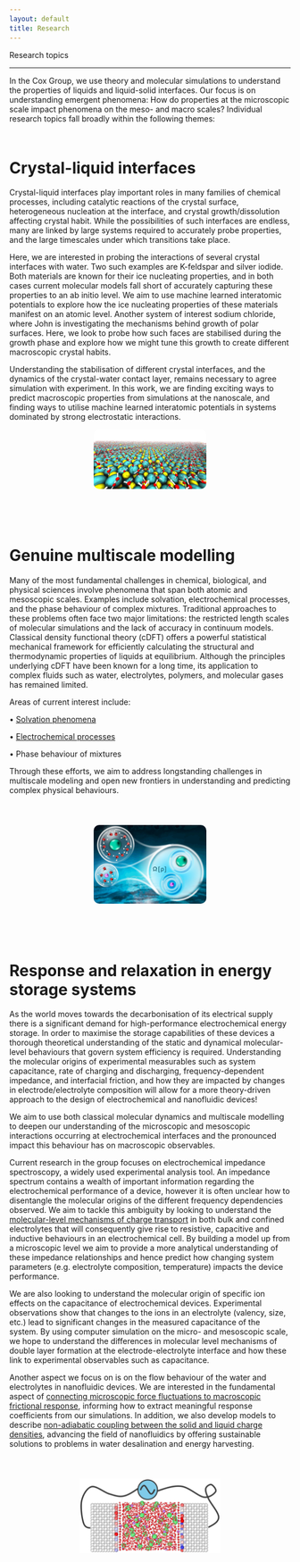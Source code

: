 ```yaml
---
layout: default
title: Research
---
```


<div class = "pageheadline" >Research topics</div>
<hr class="custom-hr">

In the Cox Group, we use theory and molecular simulations to understand the properties of liquids and liquid-solid interfaces. Our focus is on understanding emergent phenomena: How do properties at the microscopic scale impact phenomena on the meso- and macro scales? Individual research topics fall broadly within the following themes:

<div style="height: 10px;"></div>

<h1 id="crystal-liquid-interfaces">Crystal-liquid interfaces</h1>


Crystal-liquid interfaces play important roles in many families of chemical processes, including catalytic reactions of the crystal surface, heterogeneous nucleation at the interface, and crystal growth/dissolution affecting crystal habit. While the possibilities of such interfaces are endless, many are linked by large systems required to accurately probe properties, and the large timescales under which transitions take place.

Here, we are interested in probing the interactions of several crystal interfaces with water. Two such examples are K-feldspar and silver iodide. Both materials are known for their ice nucleating properties, and in both cases current molecular models fall short of accurately capturing these properties to an ab initio level. We aim to use machine learned interatomic potentials to explore how the ice nucleating properties of these materials manifest on an atomic level.
Another system of interest sodium chloride, where John is investigating the mechanisms behind growth of polar surfaces. Here, we look to probe how such faces are stabilised during the growth phase and explore how we might tune this growth to create different macroscopic crystal habits.

Understanding the stabilisation of different crystal interfaces, and the dynamics of the crystal-water contact layer, remains necessary to agree simulation with experiment. In this work, we are finding exciting ways to predict macroscopic properties from simulations at the nanoscale, and finding ways to utilise machine learned interatomic potentials in systems dominated by strong electrostatic interactions.

<div style="text-align: center;">
<img src="/research/crystalsurface.png" style="width: 40%; height: auto;border-radius:10px;" />
</div>

<div style="height: 60px;"></div>



<h1 id="multiscale-modelling">Genuine multiscale modelling</h1>

Many of the most fundamental challenges in chemical, biological, and physical sciences involve phenomena that span both atomic and mesoscopic scales. Examples include solvation, electrochemical processes, and the phase behaviour of complex mixtures. Traditional approaches to these problems often face two major limitations: the restricted length scales of molecular simulations and the lack of accuracy in continuum models.
Classical density functional theory (cDFT) offers a powerful statistical mechanical framework for efficiently calculating the structural and thermodynamic properties of liquids at equilibrium. Although the principles underlying cDFT have been known for a long time, its application to complex fluids such as water, electrolytes, polymers, and molecular gases has remained limited.

Areas of current interest include:

• [Solvation phenomena](https://pubs.aip.org/aip/jcp/article/161/10/104103/3311753/A-classical-density-functional-theory-for)

• [Electrochemical processes](https://arxiv.org/abs/2410.02556v1)

• Phase behaviour of mixtures

Through these efforts, we aim to address longstanding challenges in multiscale modeling and open new frontiers in understanding and predicting complex physical behaviours.
<div style="height: 40px;"></div>

<div style="text-align: center;">
<img src="/research/cdft_TOC.png" style="width: 40%; height: auto;border-radius:10px;" />
</div>

<div style="height: 60px;"></div>



<h1 id="energy-storage">Response and relaxation in energy storage systems</h1>

As the world moves towards the decarbonisation of its electrical supply there is a significant demand for high-performance electrochemical energy storage. In order to maximise the storage capabilities of these devices a thorough theoretical understanding of the static and dynamical molecular-level behaviours that govern system efficiency is required. Understanding the molecular origins of experimental measurables such as system capacitance, rate of charging and discharging, frequency-dependent impedance, and interfacial friction, and how they are impacted by changes in electrode/electrolyte composition will allow for a more theory-driven approach to the design of electrochemical and nanofluidic devices!

We aim to use both classical molecular dynamics and multiscale modelling to deepen our understanding of the microscopic and mesoscopic interactions occurring at electrochemical interfaces and the pronounced impact this behaviour has on macroscopic observables.

Current research in the group focuses on electrochemical impedance spectroscopy, a widely used experimental analysis tool. An impedance spectrum contains a wealth of important information regarding the electrochemical performance of a device, however it is often unclear how to disentangle the molecular origins of the different frequency dependencies observed. We aim to tackle this ambiguity by looking to understand the [molecular-level mechanisms of charge transport](https://www.pnas.org/doi/10.1073/pnas.2318157121) in both bulk and confined electrolytes that will consequently give rise to resistive, capacitive and inductive behaviours in an electrochemical cell. By building a model up from a microscopic level we aim to provide a more analytical understanding of these impedance relationships and hence predict how changing system parameters (e.g. electrolyte composition, temperature) impacts the device performance.

We are also looking to understand the molecular origin of specific ion effects on the capacitance of electrochemical devices. Experimental observations show that changes to the ions in an electrolyte (valency, size, etc.) lead to significant changes in the measured capacitance of the system. By using computer simulation on the micro- and mesoscopic scale, we hope to understand the differences in molecular level mechanisms of double layer formation at the electrode-electrolyte interface and how these link to experimental observables such as capacitance.

Another aspect we focus on is on the flow behaviour of the water and electrolytes in nanofluidic devices.  We are interested in the fundamental aspect of [connecting microscopic force fluctuations to macroscopic frictional response](https://arxiv.org/abs/2409.07134v1), informing how to extract meaningful response coefficients from our simulations. In addition, we also develop models to describe [non-adiabatic coupling between the solid and liquid charge densities](https://pubs.acs.org/doi/10.1021/acs.nanolett.2c04187), advancing the field of nanofluidics by offering sustainable solutions to problems in water desalination and energy harvesting.

<div style="height: 40px;"></div>
<div style="text-align: center;">
<img src="/research/energy-storage_3.png" style="width: 50%; height: auto;" />
</div>
